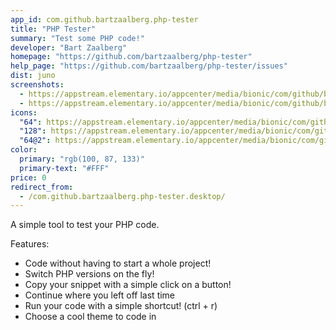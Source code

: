 ```yaml
---
app_id: com.github.bartzaalberg.php-tester
title: "PHP Tester"
summary: "Test some PHP code!"
developer: "Bart Zaalberg"
homepage: "https://github.com/bartzaalberg/php-tester"
help_page: "https://github.com/bartzaalberg/php-tester/issues"
dist: juno
screenshots:
  - https://appstream.elementary.io/appcenter/media/bionic/com/github/bartzaalberg.php-tester/38C3C9DA6EFD1B76D899FA4E29DD03F3/screenshots/image-1_orig.png
  - https://appstream.elementary.io/appcenter/media/bionic/com/github/bartzaalberg.php-tester/38C3C9DA6EFD1B76D899FA4E29DD03F3/screenshots/image-2_orig.png
icons:
  "64": https://appstream.elementary.io/appcenter/media/bionic/com/github/bartzaalberg.php-tester/38C3C9DA6EFD1B76D899FA4E29DD03F3/icons/64x64/com.github.bartzaalberg.php-tester_com.github.bartzaalberg.php-tester.png
  "128": https://appstream.elementary.io/appcenter/media/bionic/com/github/bartzaalberg.php-tester/38C3C9DA6EFD1B76D899FA4E29DD03F3/icons/128x128/com.github.bartzaalberg.php-tester_com.github.bartzaalberg.php-tester.png
  "64@2": https://appstream.elementary.io/appcenter/media/bionic/com/github/bartzaalberg.php-tester/38C3C9DA6EFD1B76D899FA4E29DD03F3/icons/64x64@2/com.github.bartzaalberg.php-tester_com.github.bartzaalberg.php-tester.png
color:
  primary: "rgb(100, 87, 133)"
  primary-text: "#FFF"
price: 0
redirect_from:
  - /com.github.bartzaalberg.php-tester.desktop/
---
```


<p>A simple tool to test your PHP code.</p>
<p>Features:</p>
<ul>
  <li>Code without having to start a whole project!</li>
  <li>Switch PHP versions on the fly!</li>
  <li>Copy your snippet with a simple click on a button!</li>
  <li>Continue where you left off last time</li>
  <li>Run your code with a simple shortcut! (ctrl + r)</li>
  <li>Choose a cool theme to code in</li>
</ul>